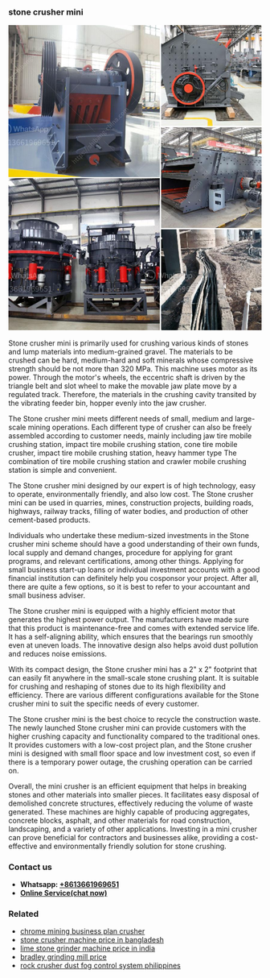 <h3>stone crusher mini</h3><img src='1708323055.jpg' alt=''><p>Stone crusher mini is primarily used for crushing various kinds of stones and lump materials into medium-grained gravel. The materials to be crushed can be hard, medium-hard and soft minerals whose compressive strength should be not more than 320 MPa. This machine uses motor as its power. Through the motor's wheels, the eccentric shaft is driven by the triangle belt and slot wheel to make the movable jaw plate move by a regulated track. Therefore, the materials in the crushing cavity transited by the vibrating feeder bin, hopper evenly into the jaw crusher.</p><p>The Stone crusher mini meets different needs of small, medium and large-scale mining operations. Each different type of crusher can also be freely assembled according to customer needs, mainly including jaw tire mobile crushing station, impact tire mobile crushing station, cone tire mobile crusher, impact tire mobile crushing station, heavy hammer type The combination of tire mobile crushing station and crawler mobile crushing station is simple and convenient.</p><p>The Stone crusher mini designed by our expert is of high technology, easy to operate, environmentally friendly, and also low cost. The Stone crusher mini can be used in quarries, mines, construction projects, building roads, highways, railway tracks, filling of water bodies, and production of other cement-based products.</p><p>Individuals who undertake these medium-sized investments in the Stone crusher mini scheme should have a good understanding of their own funds, local supply and demand changes, procedure for applying for grant programs, and relevant certifications, among other things. Applying for small business start-up loans or individual investment accounts with a good financial institution can definitely help you cosponsor your project. After all, there are quite a few options, so it is best to refer to your accountant and small business adviser.</p><p>The Stone crusher mini is equipped with a highly efficient motor that generates the highest power output. The manufacturers have made sure that this product is maintenance-free and comes with extended service life. It has a self-aligning ability, which ensures that the bearings run smoothly even at uneven loads. The innovative design also helps avoid dust pollution and reduces noise emissions.</p><p>With its compact design, the Stone crusher mini has a 2" x 2" footprint that can easily fit anywhere in the small-scale stone crushing plant. It is suitable for crushing and reshaping of stones due to its high flexibility and efficiency. There are various different configurations available for the Stone crusher mini to suit the specific needs of every customer.</p><p>The Stone crusher mini is the best choice to recycle the construction waste. The newly launched Stone crusher mini can provide customers with the higher crushing capacity and functionality compared to the traditional ones. It provides customers with a low-cost project plan, and the Stone crusher mini is designed with small floor space and low investment cost, so even if there is a temporary power outage, the crushing operation can be carried on.</p><p>Overall, the mini crusher is an efficient equipment that helps in breaking stones and other materials into smaller pieces. It facilitates easy disposal of demolished concrete structures, effectively reducing the volume of waste generated. These machines are highly capable of producing aggregates, concrete blocks, asphalt, and other materials for road construction, landscaping, and a variety of other applications. Investing in a mini crusher can prove beneficial for contractors and businesses alike, providing a cost-effective and environmentally friendly solution for stone crushing.</p><h3>Contact us</h3><ul><li><strong>Whatsapp:&nbsp;<a href="https://wa.me/8613661969651">+8613661969651</a></strong></li><li><a href="https://swt.shibang-china.com/?git&amp;zhl&amp;stone crusher mini"><strong>Online Service(chat now)</strong></a></li></ul><h3>Related</h3><ul><li><a href='chrome mining business plan crusher.md'>chrome mining business plan crusher</a></li><li><a href='stone crusher machine price in bangladesh.md'>stone crusher machine price in bangladesh</a></li><li><a href='lime stone grinder machine price in india.md'>lime stone grinder machine price in india</a></li><li><a href='bradley grinding mill price.md'>bradley grinding mill price</a></li><li><a href='rock crusher dust fog control system philippines.md'>rock crusher dust fog control system philippines</a></li></ul>